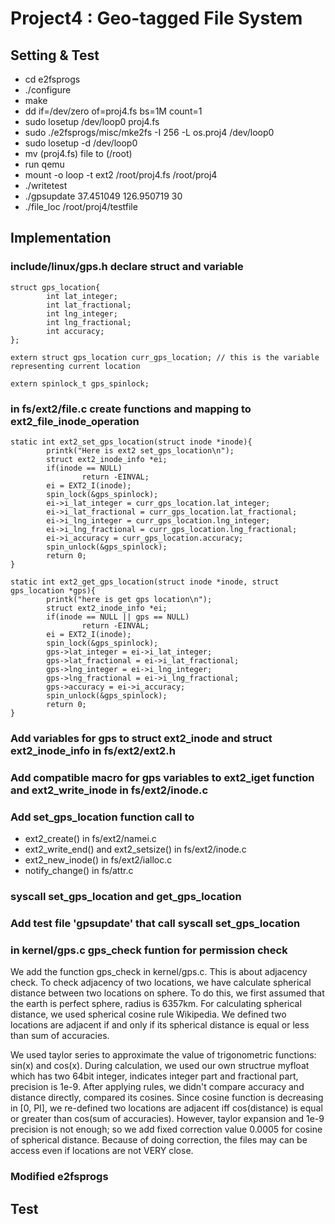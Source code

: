 # Project4 : Geo-tagged File System

## Setting & Test
- cd e2fsprogs
- ./configure
- make
- dd if=/dev/zero of=proj4.fs bs=1M count=1
- sudo losetup /dev/loop0 proj4.fs
- sudo ./e2fsprogs/misc/mke2fs -I 256 -L os.proj4 /dev/loop0
- sudo losetup -d /dev/loop0
- mv (proj4.fs) file to (/root)
- run qemu
- mount -o loop -t ext2 /root/proj4.fs /root/proj4
- ./writetest
- ./gpsupdate 37.451049 126.950719 30
- ./file_loc /root/proj4/testfile

## Implementation

### include/linux/gps.h declare struct and variable

```
struct gps_location{
        int lat_integer;
        int lat_fractional;
        int lng_integer;
        int lng_fractional;
        int accuracy;
};

extern struct gps_location curr_gps_location; // this is the variable representing current location

extern spinlock_t gps_spinlock;
```

### in fs/ext2/file.c create functions and mapping to ext2_file_inode_operation 
```
static int ext2_set_gps_location(struct inode *inode){
        printk("Here is ext2 set_gps_location\n");
        struct ext2_inode_info *ei;
        if(inode == NULL)
                return -EINVAL;
        ei = EXT2_I(inode);
        spin_lock(&gps_spinlock);
        ei->i_lat_integer = curr_gps_location.lat_integer;
        ei->i_lat_fractional = curr_gps_location.lat_fractional;
        ei->i_lng_integer = curr_gps_location.lng_integer;
        ei->i_lng_fractional = curr_gps_location.lng_fractional;
        ei->i_accuracy = curr_gps_location.accuracy;
        spin_unlock(&gps_spinlock);
        return 0;
}

static int ext2_get_gps_location(struct inode *inode, struct gps_location *gps){
        printk("here is get gps location\n");
        struct ext2_inode_info *ei;
        if(inode == NULL || gps == NULL)
                return -EINVAL;
        ei = EXT2_I(inode);
        spin_lock(&gps_spinlock);
        gps->lat_integer = ei->i_lat_integer;
        gps->lat_fractional = ei->i_lat_fractional;
        gps->lng_integer = ei->i_lng_integer;
        gps->lng_fractional = ei->i_lng_fractional;
        gps->accuracy = ei->i_accuracy;
        spin_unlock(&gps_spinlock);
        return 0;
}
```
### Add variables for gps to struct ext2_inode and struct ext2_inode_info in fs/ext2/ext2.h

### Add compatible macro for gps variables to ext2_iget function and ext2_write_inode in fs/ext2/inode.c

### Add set_gps_location function call to 
 - ext2_create() in fs/ext2/namei.c
 - ext2_write_end() and ext2_setsize() in fs/ext2/inode.c 
 - ext2_new_inode() in fs/ext2/ialloc.c 
 - notify_change() in fs/attr.c

### syscall set_gps_location and get_gps_location

### Add test file 'gpsupdate' that call syscall set_gps_location

### in kernel/gps.c gps_check funtion for permission check
We add the function gps_check in kernel/gps.c. This is about adjacency check. To check adjacency of two locations, we have calculate spherical distance between two locations on sphere. To do this, we first assumed that the earth is perfect sphere, radius is 6357km. For calculating spherical distance, we used spherical cosine rule Wikipedia. We defined two locations are adjacent if and only if its spherical distance is equal or less than sum of accuracies.

We used taylor series to approximate the value of trigonometric functions: sin(x) and cos(x). During calculation, we used our own structrue myfloat which has two 64bit integer, indicates integer part and fractional part, precision is 1e-9. After applying rules, we didn't compare accuracy and distance directly, compared its cosines. Since cosine function is decreasing in [0, PI], we re-defined two locations are adjacent iff cos(distance) is equal or greater than cos(sum of accuracies). However, taylor expansion and 1e-9 precision is not enough; so we add fixed correction value 0.0005 for cosine of spherical distance. Because of doing correction, the files may can be access even if locations are not VERY close.

### Modified e2fsprogs

## Test




